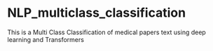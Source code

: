 # NLP_multiclass_classification
This is a Multi Class Classification of medical papers text using deep learning and Transformers
